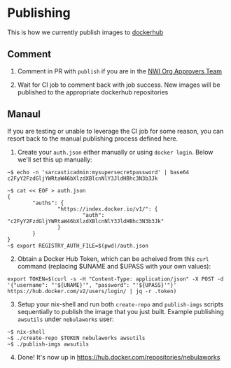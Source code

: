 # Publishing

This is how we currently publish images to [dockerhub](https://hub.docker.com/repositories/nebulaworks)

## Comment

1. Comment in PR with `publish` if you are in the [NWI Org Approvers Team](https://github.com/orgs/Nebulaworks/teams/approvers)

2. Wait for CI job to comment back with job success. New images will be published to the appropriate dockerhub
   repositories

## Manaul

If you are testing or unable to leverage the CI job for some reason, you can resort back to the manual publishing
process defined here.

1. Create your `auth.json` either manually or using `docker login`. Below we'll set this up manually:

```
~$ echo -n 'sarcasticadmin:mysupersecretpassword' | base64
c2FyY2FzdGljYWRtaW46bXlzdXBlcnNlY3JldHBhc3N3b3Jk

~$ cat << EOF > auth.json
{
        "auths": {
                "https://index.docker.io/v1/": {
                        "auth": "c2FyY2FzdGljYWRtaW46bXlzdXBlcnNlY3JldHBhc3N3b3Jk"
                }
        }
}
~$ export REGISTRY_AUTH_FILE=$(pwd)/auth.json
```

2. Obtain a Docker Hub Token, which can be acheived from this `curl` command (replacing $UNAME and $UPASS with your own values):
```
export TOKEN=$(curl -s -H "Content-Type: application/json" -X POST -d '{"username": "'${UNAME}'", "password": "'${UPASS}'"}' https://hub.docker.com/v2/users/login/ | jq -r .token)
```

3. Setup your nix-shell and run both `create-repo` and `publish-imgs` scripts sequentially to publish the image that you just built. Example publishing `awsutils` under `nebulaworks` user:
```
~$ nix-shell
~$ ./create-repo $TOKEN nebulaworks awsutils
~$ ./publish-imgs awsutils
```

4. Done! It's now up in https://hub.docker.com/repositories/nebulaworks 
